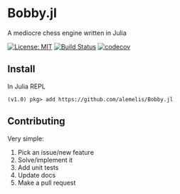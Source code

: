 # Bobby.jl
A mediocre chess engine written in Julia

[![License: MIT](https://img.shields.io/badge/License-MIT-yellow.svg)](https://opensource.org/licenses/MIT)
[![Build Status](https://travis-ci.org/alemelis/Bobby.jl.svg?branch=master)](https://travis-ci.org/alemelis/Bobby.jl)
[![codecov](https://codecov.io/gh/alemelis/Bobby.jl/branch/master/graph/badge.svg)](https://codecov.io/gh/alemelis/Bobby.jl)

## Install

In Julia REPL

```
(v1.0) pkg> add https://github.com/alemelis/Bobby.jl
```

## Contributing

Very simple:

1. Pick an issue/new feature
2. Solve/implement it
3. Add unit tests
4. Update docs
5. Make a pull request

